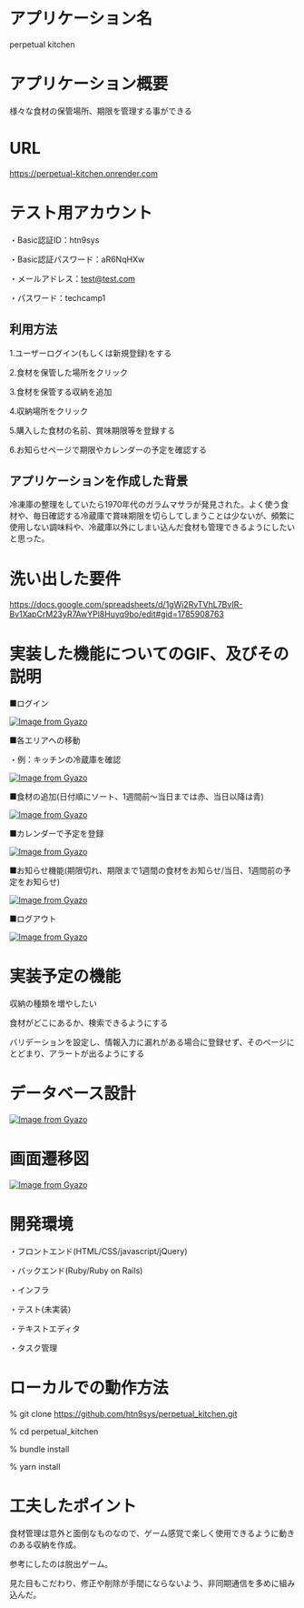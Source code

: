 # アプリケーション名

perpetual kitchen

# アプリケーション概要

様々な食材の保管場所、期限を管理する事ができる

# URL

https://perpetual-kitchen.onrender.com

# テスト用アカウント

・Basic認証ID：htn9sys

・Basic認証パスワード：aR6NqHXw

・メールアドレス：test@test.com

・パスワード：techcamp1

## 利用方法

1.ユーザーログイン(もしくは新規登録)をする

2.食材を保管した場所をクリック

3.食材を保管する収納を追加

4.収納場所をクリック

5.購入した食材の名前、賞味期限等を登録する

6.お知らせページで期限やカレンダーの予定を確認する


## アプリケーションを作成した背景

冷凍庫の整理をしていたら1970年代のガラムマサラが発見された。よく使う食材や、毎日確認する冷蔵庫で賞味期限を切らしてしまうことは少ないが、頻繁に使用しない調味料や、冷蔵庫以外にしまい込んだ食材も管理できるようにしたいと思った。

# 洗い出した要件
https://docs.google.com/spreadsheets/d/1gWj2RvTVhL7BvIR-Bv1XapCrM23yR7AwYPl8Huyq9bo/edit#gid=1785908763

# 実装した機能についてのGIF、及びその説明
■ログイン

[![Image from Gyazo](https://i.gyazo.com/767e7df3cf2afd1a5b654a591a8e8e3a.gif)](https://gyazo.com/767e7df3cf2afd1a5b654a591a8e8e3a)

■各エリアへの移動

・例：キッチンの冷蔵庫を確認

[![Image from Gyazo](https://i.gyazo.com/2503b8e4a237eda16eef6709f889dfb3.gif)](https://gyazo.com/2503b8e4a237eda16eef6709f889dfb3)

■食材の追加(日付順にソート、1週間前～当日までは赤、当日以降は青)

[![Image from Gyazo](https://i.gyazo.com/b661ac79ba714213989343a33e7dce40.gif)](https://gyazo.com/b661ac79ba714213989343a33e7dce40)

■カレンダーで予定を登録

[![Image from Gyazo](https://i.gyazo.com/af42f7fdb8f42b74e634355855217350.gif)](https://gyazo.com/af42f7fdb8f42b74e634355855217350)

■お知らせ機能(期限切れ、期限まで1週間の食材をお知らせ/当日、1週間前の予定をお知らせ)

[![Image from Gyazo](https://i.gyazo.com/32ad8ab89194a60415d1d47a1a3df90c.gif)](https://gyazo.com/32ad8ab89194a60415d1d47a1a3df90c)

■ログアウト

[![Image from Gyazo](https://i.gyazo.com/d11d93025d4dd557ea7e15ec66cefca9.gif)](https://gyazo.com/d11d93025d4dd557ea7e15ec66cefca9)

# 実装予定の機能

収納の種類を増やしたい

食材がどこにあるか、検索できるようにする

バリデーションを設定し、情報入力に漏れがある場合に登録せず、そのページにとどまり、アラートが出るようにする

# データベース設計

[![Image from Gyazo](https://i.gyazo.com/c5b9fd9ef53981f5bf1296db885045a5.png)](https://gyazo.com/c5b9fd9ef53981f5bf1296db885045a5)

# 画面遷移図

[![Image from Gyazo](https://i.gyazo.com/54f48c8c9762c3c30a239add64c617da.png)](https://gyazo.com/54f48c8c9762c3c30a239add64c617da)

# 開発環境

・フロントエンド(HTML/CSS/javascript/jQuery)

・バックエンド(Ruby/Ruby on Rails)

・インフラ

・テスト(未実装)

・テキストエディタ

・タスク管理

# ローカルでの動作方法
% git clone https://github.com/htn9sys/perpetual_kitchen.git

% cd perpetual_kitchen

% bundle install

% yarn install

# 工夫したポイント

食材管理は意外と面倒なものなので、ゲーム感覚で楽しく使用できるように動きのある収納を作成。

参考にしたのは脱出ゲーム。

見た目もこだわり、修正や削除が手間にならないよう、非同期通信を多めに組み込んだ。